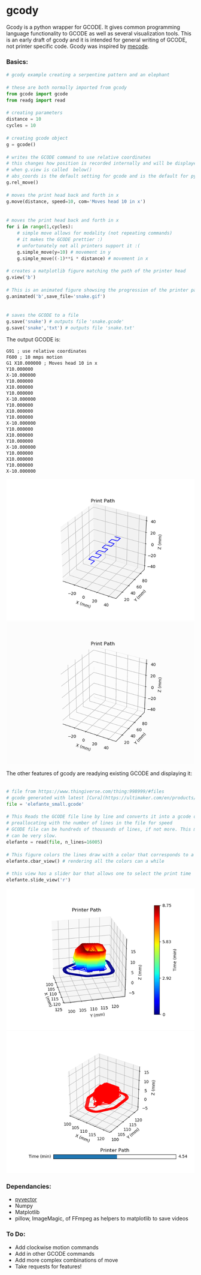 # gcody

Gcody is a python wrapper for GCODE. It gives common programming language functionality to GCODE as well as several visualization tools. 
This is an early draft of gcody and it is intended for general writing of GCODE, not printer specific code. 
Gcody was inspired by [mecode](https://github.com/jminardi/mecode).


### Basics:

<python code example>

```python
# gcody example creating a serpentine pattern and an elephant

# these are both normally imported from gcody
from gcode import gcode
from readg import read

# creating parameters
distance = 10
cycles = 10

# creating gcode object
g = gcode()

# writes the GCODE command to use relative coordinates
# this changes how position is recorded internally and will be displayed differently
# when g.view is called  below()
# abs_coords is the default setting for gcode and is the default for pygcode as well
g.rel_move()

# moves the print head back and forth in x
g.move(distance, speed=10, com='Moves head 10 in x')


# moves the print head back and forth in x
for i in range(1,cycles):
    # simple move allows for modality (not repeating commands)
    # it makes the GCODE prettier :)
    # unfortunately not all printers support it :(
    g.simple_move(y=10) # movement in y
    g.simple_move((-1)**i * distance) # movement in x

# creates a matplotlib figure matching the path of the printer head
g.view('b')

# This is an animated figure showsing the progression of the printer path
g.animated('b',save_file='snake.gif')


# saves the GCODE to a file
g.save('snake') # outputs file 'snake.gcode'
g.save('snake','txt') # outputs file 'snake.txt'
```

The output GCODE is:
```GCODE
G91 ; use relative coordinates 
F600 ; 10 mmps motion 
G1 X10.000000 ; Moves head 10 in x 
Y10.000000  
X-10.000000  
Y10.000000  
X10.000000  
Y10.000000  
X-10.000000  
Y10.000000  
X10.000000  
Y10.000000  
X-10.000000  
Y10.000000  
X10.000000  
Y10.000000  
X-10.000000  
Y10.000000  
X10.000000  
Y10.000000  
X-10.000000  
```

<Print head image>

![Printer Path](demo/test_path.png)
![Snake Gif](demo/snake.gif)



The other features of gcody are readying existing GCODE and displaying it:
```python

# file from https://www.thingiverse.com/thing:998999/#files
# gcode generated with latest [Cura](https://ultimaker.com/en/products/ultimaker-cura-software)
file = 'elefante_small.gcode'

# This Reads the GCODE file line by line and converts it into a gcode object
# preallocating with the number of lines in the file for speed
# GCODE file can be hundreds of thousands of lines, if not more. This means reading them
# can be very slow.
elefante = read(file, n_lines=16005)

# This figure colors the lines draw with a color that corresponds to a print time
elefante.cbar_view() # rendering all the colors can a while

# this view has a slider bar that allows one to select the print time
elefante.slide_view('r')
```

![elefante color](demo/elefante.png)
![elefante slider](demo/elefante_slide.png)



### Dependancies:
* [pyvector](https://github.com/rtZamb/pyvector)
* Numpy
* Matplotlib
* pillow, ImageMagic, of FFmpeg as helpers to matplotlib to save videos
	


### To Do:
* Add clockwise motion commands
* Add in other GCODE commands
* Add more complex combinations of move
* Take requests for features!



















